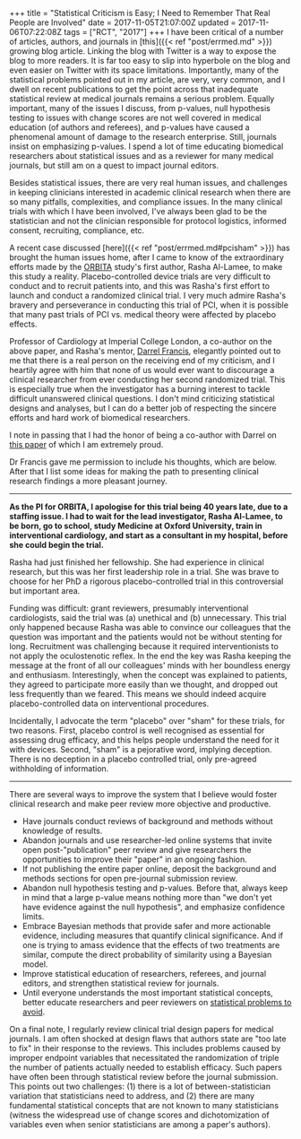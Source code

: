 +++
title = "Statistical Criticism is Easy; I Need to Remember That Real People are Involved"
date = 2017-11-05T21:07:00Z
updated = 2017-11-06T07:22:08Z
tags = ["RCT", "2017"]
+++
I have been critical of a number of articles, authors, and journals in
[this]({{< ref "post/errmed.md" >}})
growing blog article. Linking the blog with Twitter is a way to expose
the blog to more readers. It is far too easy to slip into hyperbole on
the blog and even easier on Twitter with its space limitations.
Importantly, many of the statistical problems pointed out in my article,
are very, very common, and I dwell on recent publications to get the
point across that inadequate statistical review at medical journals
remains a serious problem. Equally important, many of the issues I
discuss, from p-values, null hypothesis testing to issues with change
scores are not well covered in medical education (of authors and
referees), and p-values have caused a phenomenal amount of damage to the
research enterprise. Still, journals insist on emphasizing p-values. I
spend a lot of time educating biomedical researchers about statistical
issues and as a reviewer for many medical journals, but still am on a
quest to impact journal editors.

Besides statistical issues, there are very real human issues, and
challenges in keeping clinicians interested in academic clinical
research when there are so many pitfalls, complexities, and compliance
issues. In the many clinical trials with which I have been involved,
I've always been glad to be the statistician and not the clinician
responsible for protocol logistics, informed consent, recruiting,
compliance, etc.

A recent case discussed
[here]({{< ref "post/errmed.md#pcisham" >}})
has brought the human issues home, after I came to know of the
extraordinary efforts made by the
[ORBITA](http://www.thelancet.com/journals/lancet/article/PIIS0140-6736(17)32714-9/fulltext)
study's first author, Rasha Al-Lamee, to make this study a reality.
Placebo-controlled device trials are very difficult to conduct and to
recruit patients into, and this was Rasha's first effort to launch and
conduct a randomized clinical trial. I very much admire Rasha's bravery
and perseverance in conducting this trial of PCI, when it is possible
that many past trials of PCI vs. medical theory were affected by placebo
effects.

Professor of Cardiology at Imperial College London, a co-author on the
above paper, and Rasha's mentor,
[Darrel Francis](https://www.imperial.ac.uk/people/d.francis), elegantly pointed
out to me that there is a real person on the receiving end of my
criticism, and I heartily agree with him that none of us would ever want
to discourage a clinical researcher from ever conducting her second
randomized trial. This is especially true when the investigator has a
burning interest to tackle difficult unanswered clinical questions. I
don't mind criticizing statistical designs and analyses, but I can do a
better job of respecting the sincere efforts and hard work of biomedical
researchers.

I note in passing that I had the honor of being a co-author with Darrel
on [this paper](http://journals.plos.org/plosone/article?id=10.1371/journal.pone.0081699)
of which I am extremely proud.

Dr Francis gave me permission to include his thoughts, which are below.
After that I list some ideas for making the path to presenting clinical
research findings a more pleasant journey.

------

**As the PI for ORBITA, I apologise for this trial being 40 years late,
due to a staffing issue. I had to wait for the lead investigator, Rasha
Al-Lamee, to be born, go to school, study Medicine at Oxford University,
train in interventional cardiology, and start as a consultant in my
hospital, before she could begin the trial.**

Rasha had just finished her fellowship. She had experience in clinical
research, but this was her first leadership role in a trial. She was
brave to choose for her PhD a rigorous placebo-controlled trial in this
controversial but important area.

Funding was difficult: grant reviewers, presumably interventional
cardiologists, said the trial was (a) unethical and (b) unnecessary.
This trial only happened because Rasha was able to convince our
colleagues that the question was important and the patients would not be
without stenting for long. Recruitment was challenging because it
required interventionists to not apply the oculostenotic reflex. In the
end the key was Rasha keeping the message at the front of all our
colleagues' minds with her boundless energy and enthusiasm.
Interestingly, when the concept was explained to patients, they agreed
to participate more easily than we thought, and dropped out less
frequently than we feared. This means we should indeed acquire
placebo-controlled data on interventional procedures.

Incidentally, I advocate the term "placebo" over "sham" for these
trials, for two reasons. First, placebo control is well recognised as
essential for assessing drug efficacy, and this helps people understand
the need for it with devices. Second, "sham" is a pejorative word,
implying deception. There is no deception in a placebo controlled trial,
only pre-agreed withholding of information.

------------------------------------------------------------------------

There are several ways to improve the system that I believe would foster
clinical research and make peer review more objective and productive.

-   Have journals conduct reviews of background and methods without
    knowledge of results.
-   Abandon journals and use researcher-led online systems that invite
    open post-"publication" peer review and give researchers the
    opportunities to improve their "paper" in an ongoing fashion.
-   If not publishing the entire paper online, deposit the background
    and methods sections for open pre-journal submission review.
-   Abandon null hypothesis testing and p-values. Before that, always
    keep in mind that a large p-value means nothing more than "we don't
    yet have evidence against the null hypothesis", and emphasize
    confidence limits.
-   Embrace Bayesian methods that provide safer and more actionable
    evidence, including measures that quantify clinical significance.
    And if one is trying to amass evidence that the effects of two
    treatments are similar, compute the direct probability of similarity
    using a Bayesian model.
-   Improve statistical education of researchers, referees, and journal
    editors, and strengthen statistical review for journals.
-   Until everyone understands the most important statistical concepts,
    better educate researchers and peer reviewers on
		[statistical problems to avoid](http://biostat.mc.vanderbilt.edu/ManuscriptChecklist).

On a final note, I regularly review clinical trial design papers for
medical journals. I am often shocked at design flaws that authors state
are "too late to fix" in their response to the reviews. This includes
problems caused by improper endpoint variables that necessitated the
randomization of triple the number of patients actually needed to
establish efficacy. Such papers have often been through statistical
review before the journal submission. This points out two challenges:
(1) there is a lot of between-statistician variation that statisticians
need to address, and (2) there are many fundamental statistical concepts
that are not known to many statisticians (witness the widespread use of
change scores and dichotomization of variables even when senior
statisticians are among a paper's authors).
